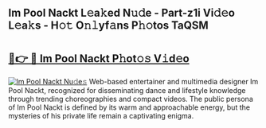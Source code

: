 ## Im Pool Nackt L𝚎a𝚔ed N𝚞𝚍e - Part-z1i Vi𝚍𝚎o L𝚎a𝚔s - H𝚘𝚝 O𝚗𝚕yf𝚊ns P𝚑𝚘tos TaQSM

# <h2><a href="http://kfblu9j.oniu.top/?m=Im+Pool+Nackt">🔗👉 🔴 Im Pool Nackt P𝚑ot𝚘𝚜 V𝚒d𝚎o</a></h2>

[![Im Pool Nackt Nu𝚍e𝚜](https://i.imgur.com/0qMVB7G.gif)](http://kfblu9j.oniu.top/?m=Im+Pool+Nackt)
Web-based entertainer and multimedia designer Im Pool Nackt, recognized for disseminating dance and lifestyle knowledge through trending choreographies and compact videos. The public persona of Im Pool Nackt is defined by its warm and approachable energy, but the mysteries of his private life remain a captivating enigma.  
